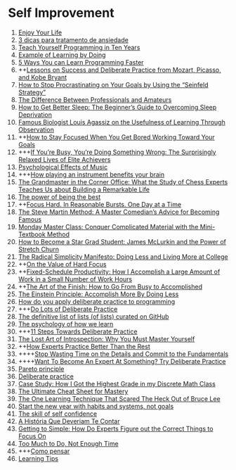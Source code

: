# Self Improvement

1. [Enjoy Your Life](http://www.rdegges.com/enjoy-your-life/)
1. [3 dicas para tratamento de ansiedade](https://www.javascriptmasters.com.br/blog/mindfulness/3-dicas-para-tratamento-de-ansiedade/)
1. [Teach Yourself Programming in Ten Years](http://norvig.com/21-days.html)
1. [Example of Learning by Doing](http://www.engines4ed.org/hyperbook/nodes/NODE-121-pg.htmlp)
1. [5 Ways You can Learn Programming Faster](http://www.cprogramming.com/how_to_learn_to_program.html)
1. ++[Lessons on Success and Deliberate Practice from Mozart, Picasso, and Kobe Bryant](http://jamesclear.com/deliberate-practice)
1. [How to Stop Procrastinating on Your Goals by Using the “Seinfeld Strategy”](http://jamesclear.com/stop-procrastinating-seinfeld-strategy)
1. [The Difference Between Professionals and Amateurs](http://jamesclear.com/professionals-and-amateurs)
1. [How to Get Better Sleep: The Beginner’s Guide to Overcoming Sleep Deprivation](http://jamesclear.com/better-sleep)
1. [Famous Biologist Louis Agassiz on the Usefulness of Learning Through Observation](http://jamesclear.com/louis-agassiz)
1. ++[How to Stay Focused When You Get Bored Working Toward Your Goals](http://jamesclear.com/stay-focused)
1. +++[If You’re Busy, You’re Doing Something Wrong: The Surprisingly Relaxed Lives of Elite Achievers](http://calnewport.com/blog/2011/11/11/if-youre-busy-youre-doing-something-wrong-the-surprisingly-relaxed-lives-of-elite-achievers/)
1. [Psychological Effects of Music](https://www.youtube.com/watch?v=Pu8noB1Kc8w)
1. +++[How playing an instrument benefits your brain](https://www.youtube.com/watch?v=R0JKCYZ8hng)
1. [The Grandmaster in the Corner Office: What the Study of Chess Experts Teaches Us about Building a Remarkable Life](http://calnewport.com/blog/2010/01/06/the-grandmaster-in-the-corner-office-what-the-study-of-chess-experts-teaches-us-about-building-a-remarkable-life/)
1. [The power of being the best](http://calnewport.com/blog/2007/07/20/the-power-of-being-the-best/)
1. ++[Focus Hard. In Reasonable Bursts. One Day at a Time](http://calnewport.com/blog/2009/08/20/focus-hard-in-reasonable-bursts-one-day-at-a-time/)
1. [The Steve Martin Method: A Master Comedian’s Advice for Becoming Famous](http://calnewport.com/blog/2008/02/01/the-steve-martin-method-a-master-comedians-advice-for-becoming-famous/)
1. [Monday Master Class: Conquer Complicated Material with the Mini-Textbook Method](http://calnewport.com/blog/2008/06/23/monday-master-class-conquer-complicated-material-with-the-mini-textbook-method/)
1. [How to Become a Star Grad Student: James McLurkin and the Power of Stretch Churn](http://calnewport.com/blog/2010/03/15/how-to-become-a-star-grad-student-james-mclurkin-and-the-power-of-stretch-churn/)
1. [The Radical Simplicity Manifesto: Doing Less and Living More at College](http://calnewport.com/blog/2008/03/11/the-radical-simplicity-manifesto-doing-less-and-living-more-at-college/)
1. ++[On the Value of Hard Focus](http://calnewport.com/blog/2009/06/22/on-the-value-of-hard-focus/)
1. ++[Fixed-Schedule Productivity: How I Accomplish a Large Amount of Work in a Small Number of Work Hours](http://calnewport.com/blog/2008/02/15/fixed-schedule-productivity-how-i-accomplish-a-large-amount-of-work-in-a-small-number-of-work-hours/)
1. ++[The Art of the Finish: How to Go From Busy to Accomplished](http://www.scotthyoung.com/blog/2007/10/18/the-art-of-the-finish-how-to-go-from-busy-to-accomplished/)
1. [The Einstein Principle: Accomplish More By Doing Less](http://calnewport.com/blog/2007/10/10/the-einstein-principle-accomplish-more-by-doing-less/)
1. [How do you apply deliberate practice to programming](http://www.quora.com/How-do-you-apply-deliberate-practice-to-programming)
1. +++[Do Lots of Deliberate Practice](http://programmer.97things.oreilly.com/wiki/index.php/Do_Lots_of_Deliberate_Practice)
1. [The definitive list of lists (of lists) curated on GitHub](https://github.com/jnv/lists)
1. [The psychology of how we learn](http://thenextweb.com/lifehacks/2015/06/28/the-psychology-of-how-we-learn/)
1. +++[11 Steps Towards Deliberate Practice](http://expertenough.com/2327/deliberate-practice-steps)
1. [The Lost Art of Introspection: Why You Must Master Yourself](http://expertenough.com/2990/the-lost-art-of-introspection-why-you-must-master-yourself)
1. ++[How Experts Practice Better Than the Rest](http://jamesclear.com/deliberate-practice-strategy)
1. ++++[Stop Wasting Time on the Details and Commit to the Fundamentals](http://jamesclear.com/fundamentals)
1. ++++[Want To Become An Expert At Something? Try Deliberate Practice](http://www.makeuseof.com/tag/want-become-expert-something-try-deliberate-practice/)
1. [Pareto principle](https://en.wikipedia.org/wiki/Pareto_principle)
1. [Deliberate practice](https://en.wikipedia.org/wiki/Practice_%28learning_method%29#Deliberate_practice)
1. [Case Study: How I Got the Highest Grade in my Discrete Math Class](http://calnewport.com/blog/2008/11/25/case-study-how-i-got-the-highest-grade-in-my-discrete-math-class/)
1. [The Ultimate Cheat Sheet for Mastery](http://www.jamesaltucher.com/2014/02/the-ultimate-cheat-sheet-for-mastery/)
1. [The One Learning Technique That Scared The Heck Out of Bruce Lee](https://medium.com/life-learning/the-one-learning-technique-that-scared-the-heck-out-of-bruce-lee-b88ec2971020)
1. [Start the new year with habits and systems, not goals](http://blog.crew.co/habits-and-systems-not-goals/)
1. [The skill of self confidence](https://www.youtube.com/watch?v=w-HYZv6HzAs)
1. [A História Que Deveriam Te Contar](https://www.youtube.com/watch?v=FDJvQyq3wpo)
1. [Getting to Simple: How Do Experts Figure out the Correct Things to Focus On](http://jamesclear.com/getting-simple)
1. [Too Much to Do, Not Enough Time](http://zenhabits.net/overloaded/)
1. +++[Como pensar](https://www.youtube.com/watch?v=nwgm7-VrpOg)
1. [Learning Tips](http://www.thachmai.info/2015/01/28/learning-tips/)
